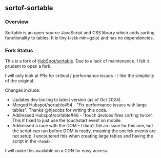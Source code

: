 ## sortof-sortable

### Overview

Sortable is an open-source JavaScript and CSS library which adds sorting
functionality to tables. It is tiny (`<2kb` min+gzip) and has no dependencies.

### Fork Status

This is a fork of [HubSpot/sortable](https://github.com/HubSpot/sortable).
Due to a lack of maintenance, I felt it prudent to open a fork.

I will only look at PRs for critical / performance issues - I like the
simplicity of the original.

Changes include:

- Updates dev tooling to latest version (as of Oct 2024).
- Merged Hubspot/sortable#54 - "Fix performance issues with large tables". Thanks @hjacobs for writing this code.
- Addressed Hubspot/sortable#46 - "touch devices fires sorting twice". This if fixed to just use the touchstart event on mobile.
- Addressed a race with the DOM - I didn't file an issue for this one, but the script can run before DOM is ready, meaning the onclick events are not setup. I encoutered this when creating large tables and having the script in the `<head>`.

I will make this available on a CDN for easy access.
